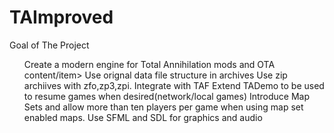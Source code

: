 # TAImproved

Goal of The Project
<ul><item>Create a modern engine for Total Annihilation mods and OTA content/item>
<item>Use orignal data file structure in archives</item>
<item> Use zip archiives with zfo,zp3,zpi.</item>
<item>Integrate with TAF</item>
<item>Extend TADemo to be used to resume games when desired(network/local games)</item>
<item>Introduce Map Sets and allow more than ten players per game when using map set enabled maps.</item>
<item>Use SFML and SDL for graphics and audio</item></ul>
